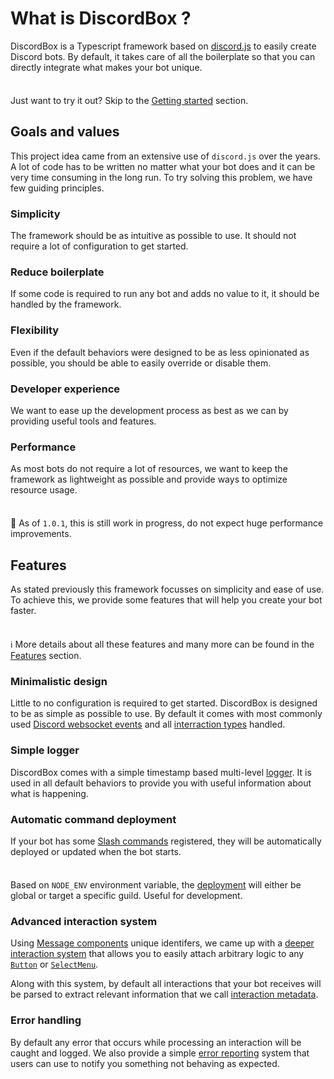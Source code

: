 # What is DiscordBox ?

DiscordBox is a Typescript framework based on [discord.js](https://discord.js.org) to easily create Discord bots. By default, it takes care of all the boilerplate so that you can directly integrate what makes your bot unique.

<div class="tip custom-block" style="padding-top: 8px">

Just want to try it out? Skip to the [Getting started](./getting-started) section.

</div>

## Goals and values

This project idea came from an extensive use of `discord.js` over the years. A lot of code has to be written no matter what your bot does and it can be very time consuming in the long run. To try solving this problem, we have few guiding principles.

### Simplicity

The framework should be as intuitive as possible to use. It should not require a lot of configuration to get started.

### Reduce boilerplate

If some code is required to run any bot and adds no value to it, it should be handled by the framework.

### Flexibility

Even if the default behaviors were designed to be as less opinionated as possible, you should be able to easily override or disable them.

### Developer experience

We want to ease up the development process as best as we can by providing useful tools and features.

### Performance

As most bots do not require a lot of resources, we want to keep the framework as lightweight as possible and provide ways to optimize resource usage.

<div class="warning custom-block" style="padding-top: 8px">

🚧 As of `1.0.1`, this is still work in progress, do not expect huge performance improvements.

</div>

## Features

As stated previously this framework focusses on simplicity and ease of use. To achieve this, we provide some features that will help you create your bot faster.

<div class="tip custom-block" style="padding-top: 8px">

ℹ️ More details about all these features and many more can be found in the [Features]() section.

</div>

### Minimalistic design

Little to no configuration is required to get started. DiscordBox is designed to be as simple as possible to use. By default it comes with most commonly used [Discord websocket events](https://discord.com/developers/docs/topics/gateway) and all [interraction types](https://discord.com/developers/docs/interactions/receiving-and-responding) handled.

### Simple logger

DiscordBox comes with a simple timestamp based multi-level [logger](). It is used in all default behaviors to provide you with useful information about what is happening.

### Automatic command deployment

If your bot has some [Slash commands](https://discord.com/developers/docs/interactions/slash-commands) registered, they will be automatically deployed or updated when the bot starts.

<div class="info custom-block" style="padding-top: 8px">

Based on `NODE_ENV` environment variable, the [deployment](./features.md#slash-commands-deployment) will either be global or target a specific guild. Useful for development.

</div>

### Advanced interaction system

Using [Message components](https://discord.com/developers/docs/interactions/message-components) unique identifers, we came up with a [deeper interaction system](./features.md#deeper-interaction-system) that allows you to easily attach arbitrary logic to any [`Button`](https://discord.com/developers/docs/interactions/message-components#buttons) or [`SelectMenu`](https://discord.com/developers/docs/interactions/message-components#select-menus).

Along with this system, by default all interactions that your bot receives will be parsed to extract relevant information that we call [interaction metadata]().

### Error handling

By default any error that occurs while processing an interaction will be caught and logged. We also provide a simple [error reporting]() system that users can use to notify you something not behaving as expected.
